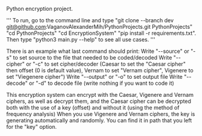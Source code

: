 Python encryption project.

'''
To run, go to the command line and type 
"git clone --branch dev git@github.com:VaganovAlexanderMih/PythonProjects.git PythonProjects"
"cd PythonProjects"
"cd EncryptionSystem"
"pip install -r requirements.txt".
Then type "python3 main.py --help" to see all use cases.
'''

There is an example what last command should print:
Write "--source" or "-s" to set source to the file that needed to be coded/decoded
Write "--cipher" or "-c" to set cipher/decoder (Caesar to set the "Caesar cipher" then offset (0 is default value), Vernam to set "Vernam cipher", Vigenere to set "Viegenere cipher")
Write "--output" or "-o" to set output file
Write "--decode" or "-d" to decode file (write nothing if you want to code it)

This encryption system can encrypt with the Caesar, Vigenere and Vernam ciphers,
as well as decrypt them, and the Caesar cipher can be decrypted both with the use of a key (offset)
and without it (using the method of frequency analysis)
When you use Vigenere and Vernam ciphers, the key is generating automatically
and randomly. You can find it in path that you left for the "key" option.

